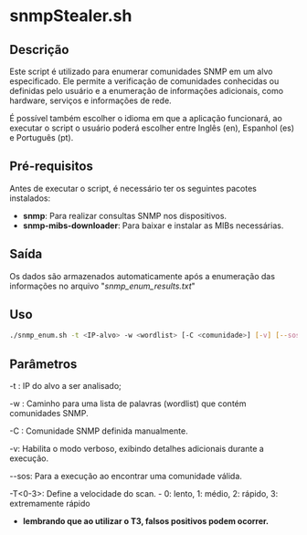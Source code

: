 # snmpStealer.sh

## Descrição

Este script é utilizado para enumerar comunidades SNMP em um alvo especificado. Ele permite a verificação de comunidades conhecidas ou definidas pelo usuário e a enumeração de informações adicionais, como hardware, serviços e informações de rede.

É possível também escolher o idioma em que a aplicação funcionará, ao executar o script o usuário poderá escolher entre Inglês (en), Espanhol (es) e Português (pt).

## Pré-requisitos

Antes de executar o script, é necessário ter os seguintes pacotes instalados:

- **snmp**: Para realizar consultas SNMP nos dispositivos.
- **snmp-mibs-downloader**: Para baixar e instalar as MIBs necessárias.


## Saída

Os dados são armazenados automaticamente após a enumeração das informações no arquivo "*snmp_enum_results.txt*"

## Uso

```bash
./snmp_enum.sh -t <IP-alvo> -w <wordlist> [-C <comunidade>] [-v] [--sos] [-T<0-3>]
 ```

## Parâmetros

-t <IP-alvo>: IP do alvo a ser analisado;

-w <wordlist>: Caminho para uma lista de palavras (wordlist) que contém comunidades SNMP.

-C <comunidade>: Comunidade SNMP definida manualmente.

-v: Habilita o modo verboso, exibindo detalhes adicionais durante a execução.

--sos: Para a execução ao encontrar uma comunidade válida.

-T<0-3>: Define a velocidade do scan. - 0: lento, 1: médio, 2: rápido, 3: extremamente rápido 
- **lembrando que ao utilizar o T3, falsos positivos podem ocorrer.**
